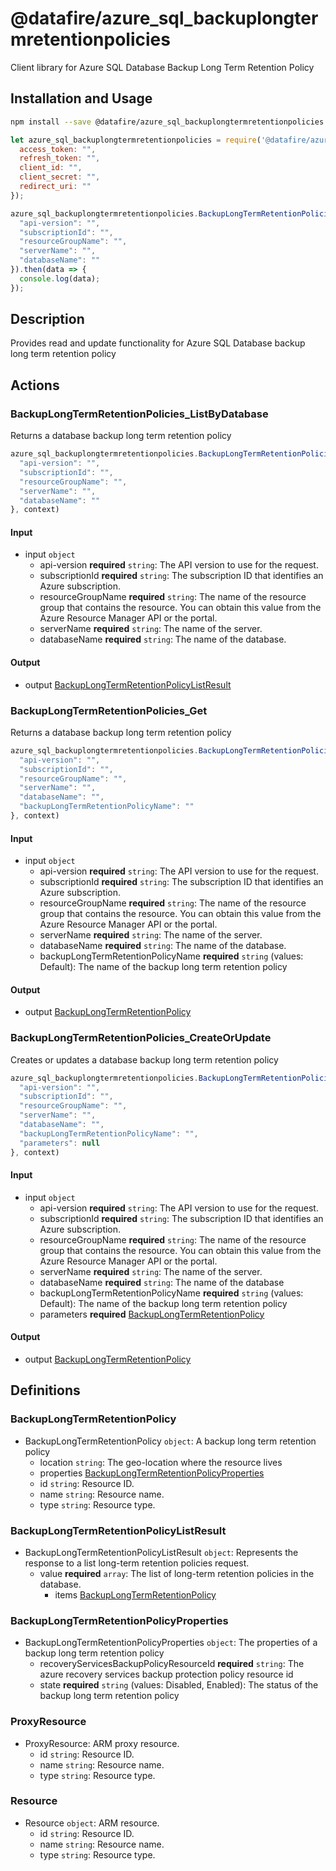 # @datafire/azure_sql_backuplongtermretentionpolicies

Client library for Azure SQL Database Backup Long Term Retention Policy

## Installation and Usage
```bash
npm install --save @datafire/azure_sql_backuplongtermretentionpolicies
```
```js
let azure_sql_backuplongtermretentionpolicies = require('@datafire/azure_sql_backuplongtermretentionpolicies').create({
  access_token: "",
  refresh_token: "",
  client_id: "",
  client_secret: "",
  redirect_uri: ""
});

azure_sql_backuplongtermretentionpolicies.BackupLongTermRetentionPolicies_ListByDatabase({
  "api-version": "",
  "subscriptionId": "",
  "resourceGroupName": "",
  "serverName": "",
  "databaseName": ""
}).then(data => {
  console.log(data);
});
```

## Description

Provides read and update functionality for Azure SQL Database backup long term retention policy

## Actions

### BackupLongTermRetentionPolicies_ListByDatabase
Returns a database backup long term retention policy


```js
azure_sql_backuplongtermretentionpolicies.BackupLongTermRetentionPolicies_ListByDatabase({
  "api-version": "",
  "subscriptionId": "",
  "resourceGroupName": "",
  "serverName": "",
  "databaseName": ""
}, context)
```

#### Input
* input `object`
  * api-version **required** `string`: The API version to use for the request.
  * subscriptionId **required** `string`: The subscription ID that identifies an Azure subscription.
  * resourceGroupName **required** `string`: The name of the resource group that contains the resource. You can obtain this value from the Azure Resource Manager API or the portal.
  * serverName **required** `string`: The name of the server.
  * databaseName **required** `string`: The name of the database.

#### Output
* output [BackupLongTermRetentionPolicyListResult](#backuplongtermretentionpolicylistresult)

### BackupLongTermRetentionPolicies_Get
Returns a database backup long term retention policy


```js
azure_sql_backuplongtermretentionpolicies.BackupLongTermRetentionPolicies_Get({
  "api-version": "",
  "subscriptionId": "",
  "resourceGroupName": "",
  "serverName": "",
  "databaseName": "",
  "backupLongTermRetentionPolicyName": ""
}, context)
```

#### Input
* input `object`
  * api-version **required** `string`: The API version to use for the request.
  * subscriptionId **required** `string`: The subscription ID that identifies an Azure subscription.
  * resourceGroupName **required** `string`: The name of the resource group that contains the resource. You can obtain this value from the Azure Resource Manager API or the portal.
  * serverName **required** `string`: The name of the server.
  * databaseName **required** `string`: The name of the database.
  * backupLongTermRetentionPolicyName **required** `string` (values: Default): The name of the backup long term retention policy

#### Output
* output [BackupLongTermRetentionPolicy](#backuplongtermretentionpolicy)

### BackupLongTermRetentionPolicies_CreateOrUpdate
Creates or updates a database backup long term retention policy


```js
azure_sql_backuplongtermretentionpolicies.BackupLongTermRetentionPolicies_CreateOrUpdate({
  "api-version": "",
  "subscriptionId": "",
  "resourceGroupName": "",
  "serverName": "",
  "databaseName": "",
  "backupLongTermRetentionPolicyName": "",
  "parameters": null
}, context)
```

#### Input
* input `object`
  * api-version **required** `string`: The API version to use for the request.
  * subscriptionId **required** `string`: The subscription ID that identifies an Azure subscription.
  * resourceGroupName **required** `string`: The name of the resource group that contains the resource. You can obtain this value from the Azure Resource Manager API or the portal.
  * serverName **required** `string`: The name of the server.
  * databaseName **required** `string`: The name of the database
  * backupLongTermRetentionPolicyName **required** `string` (values: Default): The name of the backup long term retention policy
  * parameters **required** [BackupLongTermRetentionPolicy](#backuplongtermretentionpolicy)

#### Output
* output [BackupLongTermRetentionPolicy](#backuplongtermretentionpolicy)



## Definitions

### BackupLongTermRetentionPolicy
* BackupLongTermRetentionPolicy `object`: A backup long term retention policy
  * location `string`: The geo-location where the resource lives
  * properties [BackupLongTermRetentionPolicyProperties](#backuplongtermretentionpolicyproperties)
  * id `string`: Resource ID.
  * name `string`: Resource name.
  * type `string`: Resource type.

### BackupLongTermRetentionPolicyListResult
* BackupLongTermRetentionPolicyListResult `object`: Represents the response to a list long-term retention policies request.
  * value **required** `array`: The list of long-term retention policies in the database.
    * items [BackupLongTermRetentionPolicy](#backuplongtermretentionpolicy)

### BackupLongTermRetentionPolicyProperties
* BackupLongTermRetentionPolicyProperties `object`: The properties of a backup long term retention policy
  * recoveryServicesBackupPolicyResourceId **required** `string`: The azure recovery services backup protection policy resource id
  * state **required** `string` (values: Disabled, Enabled): The status of the backup long term retention policy

### ProxyResource
* ProxyResource: ARM proxy resource.
  * id `string`: Resource ID.
  * name `string`: Resource name.
  * type `string`: Resource type.

### Resource
* Resource `object`: ARM resource.
  * id `string`: Resource ID.
  * name `string`: Resource name.
  * type `string`: Resource type.


